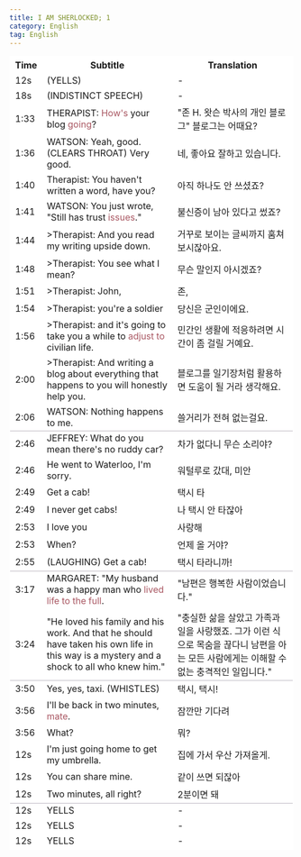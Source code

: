```yaml
---
title: I AM SHERLOCKED; 1
category: English
tag: English
---
```


<html>
  <head>
    <style type="text/css">
      .line{border-bottom: 1px solid #BDB8C1;}
      table, th, td {
         border:1px solid #FFFFFF;
         background-color: #FFFFFF;
       }
    </style>
   </head>
   <body>
     <table style="border-collapse:collapse">
       <tr><th>Time</th><th>Subtitle</th><th>Translation</th></tr>
       <tr><td>12s</td><td>(YELLS)</td><td>-</td></tr>
       <tr><td>18s</td><td>(INDISTINCT SPEECH)</td><td>-</td></tr>
       <tr><td>1:33</td><td>THERAPIST: <span style="color:#A95762">How's</span> your blog <span style="color:#A95762">going</span>?</td><td>"존 H. 왓슨 박사의 개인 블로그" 블로그는 어때요?</td></tr>
       <tr><td>1:36</td><td>WATSON: Yeah, good. (CLEARS THROAT) Very good.</td><td>네, 좋아요 잘하고 있습니다.</td></tr>
       <tr><td>1:40</td><td>Therapist: You haven't written a word, have you?</td><td>아직 하나도 안 쓰셨죠?</td></tr>
       <tr><td>1:41</td><td>WATSON: You just wrote, "Still has trust <span style="color:#A95762">issues</span>."</td><td>불신증이 남아 있다고 썼죠?</td></tr>
       <tr><td>1:44</td><td>>Therapist: And you read my writing upside down.</td><td>거꾸로 보이는 글씨까지 훔쳐보시잖아요.</td></tr>
       <tr><td>1:48</td><td>>Therapist: You see what I mean?</td><td>무슨 말인지 아시겠죠?</td></tr>
       <tr><td>1:51</td><td>>Therapist: John,</td><td>존,</td></tr>
       <tr><td>1:54</td><td>>Therapist: you're a soldier</td><td>당신은 군인이에요.</td></tr>
       <tr><td>1:56</td><td>>Therapist: and it's going to take you a while to <span style="color:#A95762">adjust to</span> civilian life.</td><td>민간인 생활에 적응하려면 시간이 좀 걸릴 거예요.</td></tr>
       <tr><td>2:00</td><td>>Therapist: And writing a blog about everything that happens to you will honestly help you.</td><td>블로그를 일기장처럼 활용하면 도움이 될 거라 생각해요.</td></tr>
       <tr><td class="line">2:06</td><td class="line">WATSON: Nothing happens to me.</td><td class="line">쓸거리가 전혀 없는걸요.</td></tr>
       <tr><td>2:46</td><td>JEFFREY: What do you mean there's no ruddy car?</td><td>차가 없다니 무슨 소리야?</td></tr>
       <tr><td>2:46</td><td> He went to Waterloo, I'm sorry.</td><td>워털루로 갔대, 미안</td></tr>
       <tr><td>2:49</td><td>Get a cab! </td><td>택시 타</td></tr>
       <tr><td>2:49</td><td>I never get cabs!</td><td>나 택시 안 타잖아</td></tr>
       <tr><td>2:53</td><td>I love you</td><td>사랑해</td></tr>
       <tr><td>2:53</td><td>When?</td><td>언제 올 거야?</td></tr>
       <tr><td class="line">2:55</td><td class="line">(LAUGHING) Get a cab!</td><td class="line">택시 타라니까!</td></tr>
       <tr><td>3:17</td><td>MARGARET: "My husband was a happy man who <span style="color:#A95762">lived life to the full</span>. </td><td>"남편은 행복한 사람이었습니다."</td></tr>
       <tr><td class="line">3:24</td><td class="line">"He loved his family and his work. And that he should have taken his own life in this way is a mystery and a shock to all who knew him."</td><td class="line">"충실한 삶을 살았고 가족과 일을 사랑했죠. 그가 이런 식으로 목숨을 끊다니 남편을 아는 모든 사람에게는 이해할 수 없는 충격적인 일입니다."</td></tr>
       <tr><td>3:50</td><td>Yes, yes, taxi. (WHISTLES)</td><td>택시, 택시!</td></tr>
       <tr><td>3:56</td><td>I'll be back in two minutes, <span style="color:#A95762">mate</span>.</td><td>잠깐만 기다려</td></tr>
       <tr><td>3:56</td><td>What?</td><td>뭐?</td></tr>
       <tr><td>12s</td><td>I'm just going home to get my umbrella.</td><td>집에 가서 우산 가져올게.</td></tr>
       <tr><td>12s</td><td>You can share mine.</td><td>같이 쓰면 되잖아</td></tr>
       <tr><td class="line">12s</td><td class="line">Two minutes, all right?</td><td class="line">2분이면 돼</td></tr>
       <tr><td>12s</td><td>YELLS</td><td>-</td></tr>
       <tr><td>12s</td><td>YELLS</td><td>-</td></tr>
       <tr><td>12s</td><td>YELLS</td><td>-</td></tr>
     </table>
 </body>
</html>
